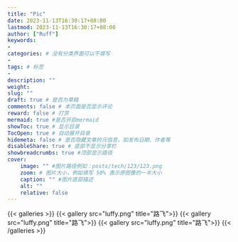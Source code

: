 ```yaml
---
title: "Pic"
date: 2023-11-13T16:30:17+08:00
lastmod: 2023-11-13T16:30:17+08:00
author: ["Ruff"]
keywords: 
- 
categories: # 没有分类界面可以不填写
- 
tags: # 标签
- 
description: ""
weight:
slug: ""
draft: true # 是否为草稿
comments: false # 本页面是否显示评论
reward: false # 打赏
mermaid: true #是否开启mermaid
showToc: true # 显示目录
TocOpen: true # 自动展开目录
hidemeta: false # 是否隐藏文章的元信息，如发布日期、作者等
disableShare: true # 底部不显示分享栏
showbreadcrumbs: true #顶部显示路径
cover:
    image: "" #图片路径例如：posts/tech/123/123.png
    zoom: # 图片大小，例如填写 50% 表示原图像的一半大小
    caption: "" #图片底部描述
    alt: ""
    relative: false
---
```


{{< galleries >}}
{{< gallery src="luffy.png" title="路飞">}}
{{< gallery src="luffy.png" title="路飞">}}
{{< gallery src="luffy.png" title="路飞">}}
{{< /galleries >}}
